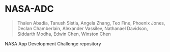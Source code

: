 # NASA-ADC
> Thalen Abadia, Tanush Sistla, Angela Zhang, Teo Fine, Phoenix Jones, Declan Chamberlain, Alexander Vassilev, Nathanael Davidson, Siddarth Modha, Edwin Chen, Winston Chen

NASA App Development Challenge repository
